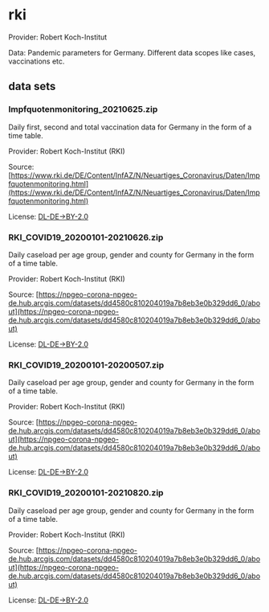 # rki
Provider: Robert Koch-Institut

Data: Pandemic parameters for Germany. Different data scopes like cases, vaccinations etc.

## data sets
### Impfquotenmonitoring_20210625.zip
Daily first, second and total vaccination data for Germany in the form of a time table.

Provider: Robert Koch-Institut (RKI)

Source: [https://www.rki.de/DE/Content/InfAZ/N/Neuartiges_Coronavirus/Daten/Impfquotenmonitoring.html](https://www.rki.de/DE/Content/InfAZ/N/Neuartiges_Coronavirus/Daten/Impfquotenmonitoring.html)

License: [DL-DE->BY-2.0](https://www.govdata.de/dl-de/by-2-0)

### RKI_COVID19_20200101-20210626.zip
Daily caseload per age group, gender and county for Germany in the form of a time table.

Provider: Robert Koch-Institut (RKI)

Source: [https://npgeo-corona-npgeo-de.hub.arcgis.com/datasets/dd4580c810204019a7b8eb3e0b329dd6_0/about](https://npgeo-corona-npgeo-de.hub.arcgis.com/datasets/dd4580c810204019a7b8eb3e0b329dd6_0/about)

License: [DL-DE->BY-2.0](https://www.govdata.de/dl-de/by-2-0)

### RKI_COVID19_20200101-20200507.zip
Daily caseload per age group, gender and county for Germany in the form of a time table.

Provider: Robert Koch-Institut (RKI)

Source: [https://npgeo-corona-npgeo-de.hub.arcgis.com/datasets/dd4580c810204019a7b8eb3e0b329dd6_0/about](https://npgeo-corona-npgeo-de.hub.arcgis.com/datasets/dd4580c810204019a7b8eb3e0b329dd6_0/about)

License: [DL-DE->BY-2.0](https://www.govdata.de/dl-de/by-2-0)

### RKI_COVID19_20200101-20210820.zip
Daily caseload per age group, gender and county for Germany in the form of a time table.

Provider: Robert Koch-Institut (RKI)

Source: [https://npgeo-corona-npgeo-de.hub.arcgis.com/datasets/dd4580c810204019a7b8eb3e0b329dd6_0/about](https://npgeo-corona-npgeo-de.hub.arcgis.com/datasets/dd4580c810204019a7b8eb3e0b329dd6_0/about)

License: [DL-DE->BY-2.0](https://www.govdata.de/dl-de/by-2-0)